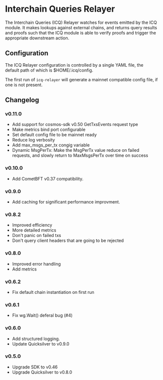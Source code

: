 # Interchain Queries Relayer

The Interchain Queries (ICQ) Relayer watches for events emitted by the ICQ module. It makes lookups against external chains, and returns query results and proofs such that the ICQ module is able to verify proofs and trigger the appropriate downstream action.

## Configuration

The ICQ Relayer configuration is controlled by a single YAML file, the default path of which is $HOME/.icq/config.

The first run of `icq-relayer` will generate a mainnet compatible config file, if one is not present.

## Changelog

### v0.11.0
- Add support for cosmos-sdk v0.50 GetTxsEvents request type
- Make metrics bind port configurable
- Set default config file to be mainnet ready
- Reduce log verbosity
- Add max_msgs_per_tx congig variable
- Dynamic MsgPerTx: Make the MsgPerTx value reduce on failed requests, and slowly return to MaxMsgsPerTx over time on success

### v0.10.0
- Add CometBFT v0.37 compatibility.

### v0.9.0
- Add caching for significant performance improvment.

### v0.8.2
- Improved efficiency
- More detailed metrics
- Don't panic on failed txs
- Don't query client headers that are going to be rejected

### v0.8.0
- Improved error handling
- Add metrics

### v0.6.2
- Fix default chain instantiation on first run

### v0.6.1
- Fix wg.Wait() deferal bug (#4)

### v0.6.0

- Add structured logging.
- Update Quicksilver to v0.9.0

### v0.5.0

- Upgrade SDK to v0.46
- Upgrade Quicksilver to v0.8.0

